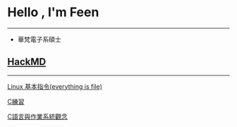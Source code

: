 # Hello , I'm Feen
---
- 華梵電子系碩士

## [HackMD](https://hackmd.io/@feenlin)
---
[Linux 基本指令(everything is file)](https://hackmd.io/@feenlin/Sy6TGCveK)

[C練習](https://hackmd.io/@feenlin/By-oT5PeF)

[C語言與作業系統觀念](https://hackmd.io/@feenlin/SJSFVuDxF)
